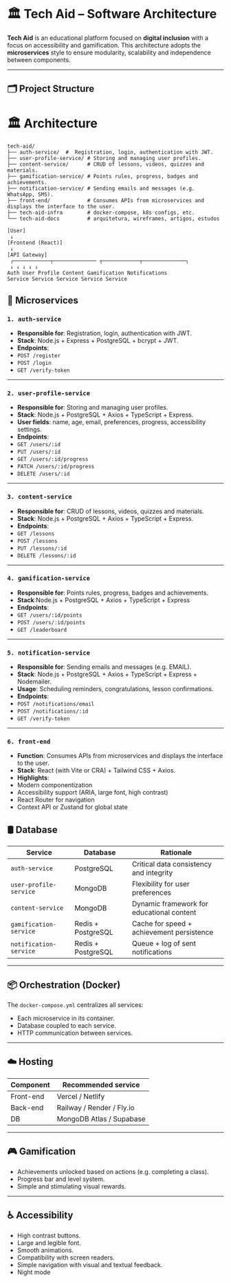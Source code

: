 # 🏛️ Tech Aid – Software Architecture

**Tech Aid** is an educational platform focused on **digital inclusion** with a focus on accessibility and gamification. This architecture adopts the **microservices** style to ensure modularity, scalability and independence between components.

---

## 🗂️ Project Structure


# 🏛️ Architecture
```
tech-aid/
├── auth-service/  #  Registration, login, authentication with JWT.
├── user-profile-service/ # Storing and managing user profiles.
├── content-service/      # CRUD of lessons, videos, quizzes and materials.
├── gamification-service/ # Points rules, progress, badges and achievements.
├── notification-service/ # Sending emails and messages (e.g. WhatsApp, SMS).
├── front-end/            # Consumes APIs from microservices and displays the interface to the user.
├── tech-aid-infra        # docker-compose, k8s configs, etc.
└── tech-aid-docs         # arquitetura, wireframes, artigos, estudos
```
```
[User]
 ↓
[Frontend (React)]
 ↓
[API Gateway]
 ┌────────────┬────────────── ┬────────────┬──────────────┐
 ↓ ↓ ↓ ↓ ↓
Auth User Profile Content Gamification Notifications
Service Service Service Service Service
```

## 🔧 Microservices

### `1. auth-service`
- **Responsible for**: Registration, login, authentication with JWT.
- **Stack**: Node.js + Express + PostgreSQL + bcrypt + JWT.
- **Endpoints**:
- `POST /register`
- `POST /login`
- `GET /verify-token`

---

### `2. user-profile-service`
- **Responsible for**: Storing and managing user profiles.
- **Stack**: Node.js + PostgreSQL + Axios + TypeScript + Express.
- **User fields**: name, age, email, preferences, progress, accessibility settings.
- **Endpoints**:
- `GET /users/:id`
- `PUT /users/:id`
- `GET /users/:id/progress`
- `PATCH /users/:id/progress`
- `DELETE /users/:id`

---

### `3. content-service`
- **Responsible for**: CRUD of lessons, videos, quizzes and materials.
- **Stack**: Node.js + PostgreSQL + Axios + TypeScript + Express.
- **Endpoints**:
- `GET /lessons`
- `POST /lessons`
- `PUT /lessons/:id`
- `DELETE /lessons/:id`

---

### `4. gamification-service`
- **Responsible for**: Points rules, progress, badges and achievements.
- **Stack**:Node.js + PostgreSQL + Axios + TypeScript + Express
- **Endpoints**:
- `GET /users/:id/points`
- `POST /users/:id/points`
- `GET /leaderboard`

---

### `5. notification-service` 
- **Responsible for**: Sending emails and messages (e.g. EMAIL).
- **Stack**: Node.js + PostgreSQL + Axios + TypeScript + Express + Nodemailer.
- **Usage**: Scheduling reminders, congratulations, lesson confirmations.
- **Endpoints**:
- `POST /notifications/email`
- `POST /notifications/:id`
- `GET /verify-token`

---
### `6. front-end`
- **Function**: Consumes APIs from microservices and displays the interface to the user.
- **Stack**: React (with Vite or CRA) + Tailwind CSS + Axios.
- **Highlights**:
- Modern componentization
- Accessibility support (ARIA, large font, high contrast)
- React Router for navigation
- Context API or Zustand for global state
## 🛢️ Database

| Service | Database | Rationale |
|------------------------|--------------------|--------------------------------------------------|
| `auth-service` | PostgreSQL | Critical data consistency and integrity |
| `user-profile-service` | MongoDB | Flexibility for user preferences |
| `content-service` | MongoDB | Dynamic framework for educational content |
| `gamification-service` | Redis + PostgreSQL | Cache for speed + achievement persistence |
| `notification-service` | Redis + PostgreSQL | Queue + log of sent notifications |

---

## 📦 Orchestration (Docker)

The `docker-compose.yml` centralizes all services:
- Each microservice in its container.
- Database coupled to each service.
- HTTP communication between services.

---
## ☁️ Hosting

| Component | Recommended service |
|------------|--------------------------|
| Front-end | Vercel / Netlify |
| Back-end | Railway / Render / Fly.io|
| DB | MongoDB Atlas / Supabase|

---
## 🎮 Gamification

- Achievements unlocked based on actions (e.g. completing a class).
- Progress bar and level system.
- Simple and stimulating visual rewards.

---
## ♿ Accessibility

- High contrast buttons.
- Large and legible font.
- Smooth animations.
- Compatibility with screen readers.
- Simple navigation with visual and textual feedback.
- Night mode
